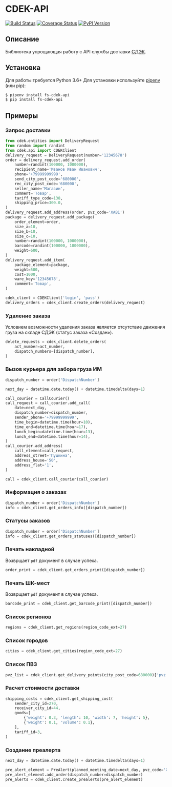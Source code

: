 CDEK-API
===========

[![Build Status](https://travis-ci.org/fogstream/fs-cdek-api.svg?branch=dev)](https://travis-ci.org/fogstream/fs-cdek-api)
[![Coverage Status](https://coveralls.io/repos/github/fogstream/fs-cdek-api/badge.svg?branch=dev)](https://coveralls.io/github/fogstream/fs-cdek-api?branch=dev)
[![PyPI Version](https://img.shields.io/pypi/v/fs-cdek-api.svg)](https://pypi.python.org/pypi/fs-cdek-api)


Описание
------------
Библиотека упрощающая работу с API службы доставки [СДЭК](https://www.cdek.ru/).

Установка
------------
Для работы требуется Python 3.6+
Для установки используйте [pipenv](http://pipenv.org/) (или pip):

```bash
$ pipenv install fs-cdek-api
$ pip install fs-cdek-api
```

Примеры
-------------

### Запрос доставки
```python
from cdek.entities import DeliveryRequest
from random import randint
from cdek.api import CDEKClient
delivery_request = DeliveryRequest(number='12345678')
order = delivery_request.add_order(
    number=randint(100000, 1000000),
    recipient_name='Иванов Иван Иванович',
    phone='+79999999999',
    send_city_post_code='680000',
    rec_city_post_code='680000',
    seller_name='Магазин',
    comment='Товар',
    tariff_type_code=138,
    shipping_price=300.0,
)
delivery_request.add_address(order, pvz_code='XAB1')
package = delivery_request.add_package(
    order_element=order,
    size_a=10,
    size_b=10,
    size_c=10,
    number=randint(100000, 1000000),
    barcode=randint(100000, 1000000),
    weight=600,
)
delivery_request.add_item(
    package_element=package,
    weight=500,
    cost=1000,
    ware_key='12345678',
    comment='Товар',
)

cdek_client = CDEKClient('login', 'pass')
delivery_orders = cdek_client.create_orders(delivery_request)
```

### Удаление заказа
Условием возможности удаления заказа является отсутствие движения груза на 
складе СДЭК (статус заказа «Создан»).
```python
delete_requests = cdek_client.delete_orders(
    act_number=act_number,
    dispatch_numbers=[dispatch_number],
)
```

### Вызов курьера для забора груза ИМ
```python
dispatch_number = order['DispatchNumber']

next_day = datetime.date.today() + datetime.timedelta(days=1)

call_courier = CallCourier()
call_request = call_courier.add_call(
    date=next_day,
    dispatch_number=dispatch_number,
    sender_phone='+79999999999',
    time_begin=datetime.time(hour=10),
    time_end=datetime.time(hour=17),
    lunch_begin=datetime.time(hour=13),
    lunch_end=datetime.time(hour=14),
)
call_courier.add_address(
    call_element=call_request,
    address_street='Пушкина',
    address_house='50',
    address_flat='1',
)

call = cdek_client.call_courier(call_courier)
```

### Информация о заказах
```python
dispatch_number = order['DispatchNumber']
info = cdek_client.get_orders_info([dispatch_number])
```

### Статусы заказов
```python
dispatch_number = order['DispatchNumber']
info = cdek_client.get_orders_statuses([dispatch_number])
```

### Печать накладной
Возврщает `pdf` документ в случае успеха.
```python
order_print = cdek_client.get_orders_print([dispatch_number])
```

### Печать ШК-мест
Возврщает `pdf` документ в случае успеха.
```python
barcode_print = cdek_client.get_barcode_print([dispatch_number])
```

### Список регионов
```python
regions = cdek_client.get_regions(region_code_ext=27)
```

### Список городов
```python
cities = cdek_client.get_cities(region_code_ext=27)
```

### Список ПВЗ
```python
pvz_list = cdek_client.get_delivery_points(city_post_code=680000)['pvz']
```

### Расчет стоимости доставки
```python
shipping_costs = cdek_client.get_shipping_cost(
    sender_city_id=270,
    receiver_city_id=44,
    goods=[
        {'weight': 0.3, 'length': 10, 'width': 7, 'height': 5},
        {'weight': 0.1, 'volume': 0.1},
    ],
    tariff_id=3,
)
```

### Создание преалерта
```python
next_day = datetime.date.today() + datetime.timedelta(days=1)

pre_alert_element = PreAlert(planned_meeting_date=next_day, pvz_code='XAB1')
pre_alert_element.add_order(dispatch_number=dispatch_number)
pre_alerts = cdek_client.create_prealerts(pre_alert_element)
```